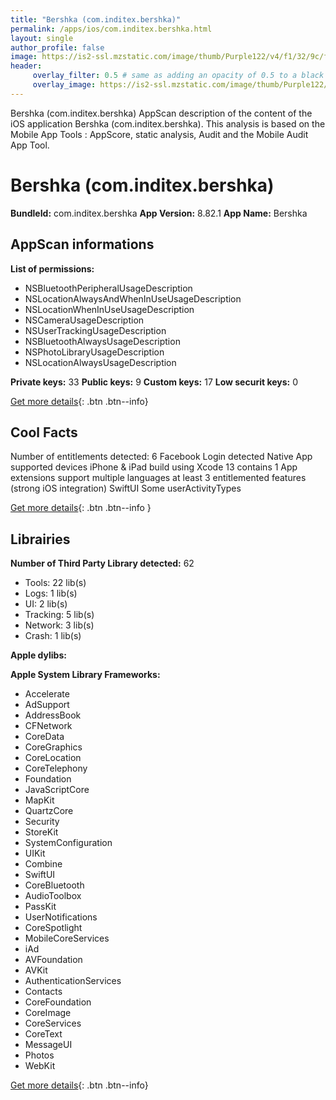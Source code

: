 ```yaml
---
title: "Bershka (com.inditex.bershka)"
permalink: /apps/ios/com.inditex.bershka.html
layout: single
author_profile: false
image: https://is2-ssl.mzstatic.com/image/thumb/Purple122/v4/f1/32/9c/f1329c25-6c62-aba8-07a1-07d6086d624e/AppIcon-0-1x_U007emarketing-0-7-0-85-220.png/512x512bb.jpg
header: 
     overlay_filter: 0.5 # same as adding an opacity of 0.5 to a black background
     overlay_image: https://is2-ssl.mzstatic.com/image/thumb/Purple122/v4/f1/32/9c/f1329c25-6c62-aba8-07a1-07d6086d624e/AppIcon-0-1x_U007emarketing-0-7-0-85-220.png/512x512bb.jpg
---
```

Bershka (com.inditex.bershka) AppScan description of the content of the iOS application Bershka (com.inditex.bershka). This analysis is based on the Mobile App Tools : AppScore, static analysis, Audit and the Mobile Audit App Tool.

# Bershka (com.inditex.bershka)

**BundleId:** com.inditex.bershka
**App Version:** 8.82.1
**App Name:** Bershka


## AppScan informations 

**List of permissions:** 
- NSBluetoothPeripheralUsageDescription
- NSLocationAlwaysAndWhenInUseUsageDescription
- NSLocationWhenInUseUsageDescription
- NSCameraUsageDescription
- NSUserTrackingUsageDescription
- NSBluetoothAlwaysUsageDescription
- NSPhotoLibraryUsageDescription
- NSLocationAlwaysUsageDescription
  
  
**Private keys:** 33
**Public keys:** 9
**Custom keys:** 17
**Low securit keys:** 0
  
[Get more details](/pricing.html){: .btn .btn--info}

## Cool Facts

Number of entitlements detected: 6
Facebook Login detected
Native App
supported devices iPhone & iPad
build using Xcode 13
contains 1 App extensions
support multiple languages
at least 3 entitlemented features (strong iOS integration)
SwiftUI
Some userActivityTypes
  
[Get more details](/pricing.html){: .btn .btn--info }

## Librairies 
**Number of Third Party Library detected:** 62
- Tools: 22 lib(s)
- Logs: 1 lib(s)
- UI: 2 lib(s)
- Tracking: 5 lib(s)
- Network: 3 lib(s)
- Crash: 1 lib(s)


**Apple dylibs:**


**Apple System Library Frameworks:**
- Accelerate
- AdSupport
- AddressBook
- CFNetwork
- CoreData
- CoreGraphics
- CoreLocation
- CoreTelephony
- Foundation
- JavaScriptCore
- MapKit
- QuartzCore
- Security
- StoreKit
- SystemConfiguration
- UIKit
- Combine
- SwiftUI
- CoreBluetooth
- AudioToolbox
- PassKit
- UserNotifications
- CoreSpotlight
- MobileCoreServices
- iAd
- AVFoundation
- AVKit
- AuthenticationServices
- Contacts
- CoreFoundation
- CoreImage
- CoreServices
- CoreText
- MessageUI
- Photos
- WebKit


  
[Get more details](/pricing.html){: .btn .btn--info}

